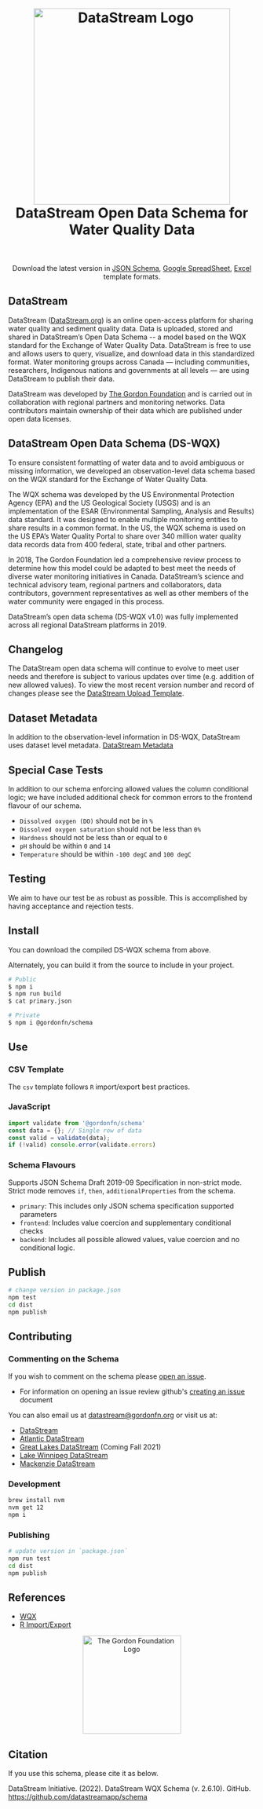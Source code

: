 <h1 align="center">
  <img src="https://raw.githubusercontent.com/gordonfn/schema/main/docs/images/datastream.svg?sanitize=true" alt="DataStream Logo" width="400">
  <br/>
  DataStream Open Data Schema for Water Quality Data
  <br/>
  <br/>
</h1>

<p align="center">Download the latest version in <a href="http://datastream.org/schema#" target="_blank">JSON Schema</a>, <a href="https://docs.google.com/spreadsheets/d/1OwGkUTyVC3tZ9N_we8uX1kpsPejZnSsgcaTjrlGBxoc" target="_blank">Google SpreadSheet</a>, <a href="https://gordonfoundation.sharepoint.com/:x:/g/EZb37KU78zdNjyVkGoaGJIgBtr8pKrS1S_py6X30A7mgZg" target="_blank">Excel</a> template formats.</p>

<p align="center">
  <!--<a href="https://github.com/gordonfn/schema"><img src="https://img.shields.io/github/stars/gordonfn/schema.svg?style=social&label=Stars" alt="Stars" /></a>-->
  <!--<a href="https://www.npmjs.com/package/schema"><img src="https://img.shields.io/npm/v/schema.svg" alt="npm version"></a>-->
  <!--<a href="https://www.npmjs.com/package/schema"><img src="https://img.shields.io/npm/dm/schema.svg" alt="npm downloads"></a>-->
  <!--<a href="https://www.npmjs.com/package/schema"><img src="https://img.shields.io/npm/l/schema.svg" alt="npm license" /></a>-->
</p>

## DataStream

DataStream ([DataStream.org](https://datastream.org)) is an online open-access platform for sharing water quality and sediment quality data. Data is uploaded, stored and shared in DataStream’s Open Data Schema -- a model based on the WQX standard for the Exchange of Water Quality Data. DataStream is free to use and allows users to query, visualize, and download data in this standardized format. Water monitoring groups across Canada — including communities, researchers, Indigenous nations and governments at all levels — are using DataStream to publish their data.

<!--<div align="center">
  <a href="http://gordonfoundation.ca"><img src="https://raw.githubusercontent.com/gordonfn/schema/master/docs/images/the-gordon-foundation.svg" alt="The Gordon Foundation Logo" width="200"></a>
</div>-->

DataStream was developed by [The Gordon Foundation](https://gordonfoundation.ca) and is carried out in collaboration with regional partners and monitoring networks. Data contributors maintain ownership of their data which are published under open data licenses.

## DataStream Open Data Schema (DS-WQX)
To ensure consistent formatting of water data and to avoid ambiguous or missing information, we developed an observation-level data schema based on the WQX standard for the Exchange of Water Quality Data. 

The WQX schema was developed by the US Environmental Protection Agency (EPA) and the US Geological Society (USGS) and is an implementation of the ESAR (Environmental Sampling, Analysis and Results) data standard. It was designed to enable multiple monitoring entities to share results in a common format. In the US, the WQX schema is used on the US EPA’s Water Quality Portal to share over 340 million water quality data records data from 400 federal, state, tribal and other partners. 

In 2018, The Gordon Foundation led a comprehensive review process to determine how this model could be adapted to best meet the needs of diverse water monitoring initiatives in Canada. DataStream’s science and technical advisory team, regional partners and collaborators, data contributors, government representatives as well as other members of the water community were engaged in this process. 

DataStream’s open data schema (DS-WQX v1.0) was fully implemented across all regional DataStream platforms in 2019. 

## Changelog
The DataStream open data schema will continue to evolve to meet user needs and therefore is subject to various updates over time (e.g. addition of new allowed values). To view the most recent version number and record of changes please see the [DataStream Upload Template](https://docs.google.com/spreadsheets/d/1LPIeMOt9xeDVuoKpkmFJpXNfuzSi2_8y46wZ-YUAdao/edit?usp=sharing).

## Dataset Metadata
In addition to the observation-level information in DS-WQX, DataStream uses dataset level metadata. [DataStream Metadata](https://github.com/gordonfn/schema/tree/main/schemas/meta)

## Special Case Tests
In addition to our schema enforcing allowed values the column conditional logic; we have included additional check for common errors to the frontend flavour of our schema.

- `Dissolved oxygen (DO)` should not be in `%`
- `Dissolved oxygen saturation` should not be less than `0%`
- `Hardness` should not be less than or equal to `0`
- `pH` should be within `0` and `14`
- `Temperature` should be within `-100 degC` and `100 degC`

## Testing
We aim to have our test be as robust as possible. This is accomplished by having acceptance and rejection tests.

## Install
You can download the compiled DS-WQX schema from above.

Alternately, you can build it from the source to include in your project.

```bash
# Public
$ npm i
$ npm run build
$ cat primary.json

# Private
$ npm i @gordonfn/schema
```

## Use
### CSV Template
The `csv` template follows `R` import/export best practices.

### JavaScript
```javascript
import validate from '@gordonfn/schema'
const data = {}; // Single row of data
const valid = validate(data);
if (!valid) console.error(validate.errors)
```

### Schema Flavours
Supports JSON Schema Draft 2019-09 Specification in non-strict mode. Strict mode removes `if`, `then`, `additionalProperties` from the schema.

- `primary`: This includes only JSON schema specification supported parameters
- `frontend`: Includes value coercion and supplementary conditional checks
- `backend`: Includes all possible allowed values, value coercion and no conditional logic.

## Publish
```bash
# change version in package.json
npm test
cd dist
npm publish
```

## Contributing

### Commenting on the Schema

If you wish to comment on the schema please [open an issue](https://github.com/gordonfn/schema/issues).

* For information on opening an issue review github's [creating an issue](https://help.github.com/en/github/managing-your-work-on-github/creating-an-issue) document

You can also email us at <datastream@gordonfn.org> or visit us at:

* [DataStream](https://datastream.org)
* [Atlantic DataStream](https://atlanticdatastream.ca)
* [Great Lakes DataStream](https://greatlakesdatastream.ca) (Coming Fall 2021)
* [Lake Winnipeg DataStream](https://lakewinnipegdatastream.ca)
* [Mackenzie DataStream](https://mackenziedatastream.ca)

### Development
```bash
brew install nvm
nvm get 12
npm i
```

### Publishing
```bash
# update version in `package.json`
npm run test
cd dist
npm publish
```

## References
- [WQX](https://github.com/gordonfn/wqx)
- [R Import/Export](https://cran.r-project.org/doc/manuals/r-release/R-data.html)

<div align="center">
  <a href="http://gordonfoundation.ca"><img src="https://raw.githubusercontent.com/gordonfn/schema/main/docs/images/the-gordon-foundation.svg?sanitize=true" alt="The Gordon Foundation Logo" width="200"></a>
</div>

## Citation

If you use this schema, please cite it as below.

DataStream Initiative. (2022). DataStream WQX Schema (v. 2.6.10). GitHub. https://github.com/datastreamapp/schema
